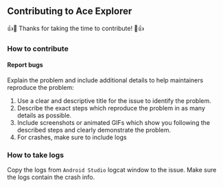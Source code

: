 ## Contributing to Ace Explorer
👍🎉 Thanks for taking the time to contribute! 🎉👍

### How to contribute

#### Report bugs

Explain the problem and include additional details to help maintainers reproduce the problem:

1. Use a clear and descriptive title for the issue to identify the problem.
2. Describe the exact steps which reproduce the problem in as many details as possible.
3. Include screenshots or animated GIFs which show you following the described steps and clearly demonstrate the problem.
4. For crashes, make sure to include logs

### How to take logs

Copy the logs from `Android Studio` logcat window to the issue. Make sure the logs contain the crash info.
